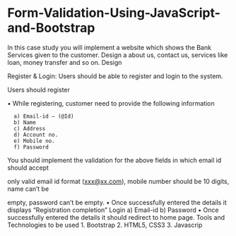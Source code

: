 # Form-Validation-Using-JavaScript-and-Bootstrap

In this case study you will implement a website which shows the Bank Services given to the customer. Design a about us, contact us, services like loan, money transfer and so on.
Design 

Register & Login: Users should be able to register and login to the system.

Users should register

• While registering, customer need to provide the following information

      a) Email-id – (@Id)
      b) Name
      c) Address
      d) Account no.
      e) Mobile no.
      f) Password
      
You should implement the validation for the above fields in which email id should accept 

only valid email id format (xxx@xx.com), mobile number should be 10 digits, name can’t be 

empty, password can’t be empty.
• Once successfully entered the details it displays “Registration completion”
      Login 
      a) Email-id
      b) Password 
• Once successfully entered the details it should redirect to home page.
Tools and Technologies to be used
        1. Bootstrap
        2. HTML5, CSS3
        3. Javascrip
